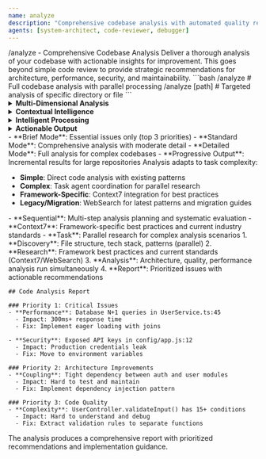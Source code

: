 ```yaml
---
name: analyze
description: "Comprehensive codebase analysis with automated quality reports and improvement suggestions"
agents: [system-architect, code-reviewer, debugger]
---
```


<command>
/analyze - Comprehensive Codebase Analysis

<purpose>
Deliver a thorough analysis of your codebase with actionable insights for improvement. This goes beyond simple code review to provide strategic recommendations for architecture, performance, security, and maintainability.
</purpose>

<usage>
```bash
/analyze                    # Full codebase analysis with parallel processing
/analyze [path]             # Targeted analysis of specific directory or file
```
</usage>

<what-it-does>

<details>
<summary><strong>Multi-Dimensional Analysis</strong></summary>

The analysis covers multiple aspects of your codebase:

-   **Architecture**: Module dependencies, coupling analysis, design patterns usage
-   **Performance**: Bottlenecks, resource usage patterns, optimization opportunities  
-   **Quality**: Code complexity, maintainability metrics, technical debt assessment
-   **Best Practices**: Framework conventions, industry standards compliance
-   **Documentation**: Code coverage, inline documentation quality

</details>

<details>
<summary><strong>Contextual Intelligence</strong></summary>

Unlike generic analysis tools, this command understands your specific technology stack:

-   **Framework-Aware**: Recognizes React, Vue, Node.js, Python, Go, etc. patterns and applies relevant best practices
-   **Project-Specific**: Analyzes your actual dependencies, build configuration, and project structure
-   **Integration**: It respects `.gitignore` and leverages `Context7` to fetch the latest best practices and migration guides relevant to your specific stack

</details>

<details>
<summary><strong>Intelligent Processing</strong></summary>

Optimized analysis approach:

-   **Parallel Processing**: Multiple analysis dimensions run simultaneously  
-   **Adaptive Complexity**: Simple analysis for small changes, comprehensive for major refactors
-   **Smart Context**: Minimize redundant operations and focus on relevant code areas

</details>

<details>
<summary><strong>Actionable Output</strong></summary>

The analysis produces concrete, prioritized recommendations:

-   **Priority Scoring**: Issues ranked by impact and effort required
-   **Code Examples**: Before/after snippets showing specific improvements
-   **Implementation Guidance**: Step-by-step instructions for applying recommendations
-   **Resource Links**: Documentation and tutorials relevant to your stack

</details>

</what-it-does>

<token-optimization>
- **Brief Mode**: Essential issues only (top 3 priorities)
- **Standard Mode**: Comprehensive analysis with moderate detail
- **Detailed Mode**: Full analysis for complex codebases
- **Progressive Output**: Incremental results for large repositories
</token-optimization>

<dynamic-research-process>
Analysis adapts to task complexity:

- **Simple**: Direct code analysis with existing patterns
- **Complex**: Task agent coordination for parallel research
- **Framework-Specific**: Context7 integration for best practices
- **Legacy/Migration**: WebSearch for latest patterns and migration guides
</dynamic-research-process>

<mcp-integration>
- **Sequential**: Multi-step analysis planning and systematic evaluation
- **Context7**: Framework-specific best practices and current industry standards
- **Task**: Parallel research for complex analysis scenarios
</mcp-integration>

<process>
1. **Discovery**: File structure, tech stack, patterns (parallel)
2. **Research**: Framework best practices and current standards (Context7/WebSearch)
3. **Analysis**: Architecture, quality, performance analysis run simultaneously
4. **Report**: Prioritized issues with actionable recommendations
</process>

<output-example>

```
## Code Analysis Report

### Priority 1: Critical Issues
- **Performance**: Database N+1 queries in UserService.ts:45
  - Impact: 300ms+ response time
  - Fix: Implement eager loading with joins

- **Security**: Exposed API keys in config/app.js:12
  - Impact: Production credentials leak
  - Fix: Move to environment variables

### Priority 2: Architecture Improvements  
- **Coupling**: Tight dependency between auth and user modules
  - Impact: Hard to test and maintain
  - Fix: Implement dependency injection pattern

### Priority 3: Code Quality
- **Complexity**: UserController.validateInput() has 15+ conditions
  - Impact: Hard to understand and debug
  - Fix: Extract validation rules to separate functions
```

The analysis produces a comprehensive report with prioritized recommendations and implementation guidance.
</output-example>
</command>

